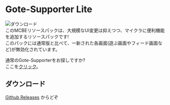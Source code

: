 # Gote-Supporter Lite
![ダウンロード](https://img.shields.io/github/downloads/Gotemba912/Gote-Supporter_Lite/total?style=plastic)  
このMCBEリソースパックは、大規模なUI変更は抑えつつ、マイクラに便利機能を追加するリソースパックです!  
このパックには通常版と比べて、一新された各画面(遊ぶ画面やフィード画面など)が無効化されています。  

通常のGote-Supporterをお探しですか?  
ここを[クリック](https://github.com/Gotemba912/Gote-Supporter)。
## ダウンロード
[Github Releases](https://github.com/Gotemba912/Gote-Supporter_Lite/releases/) からどぞ